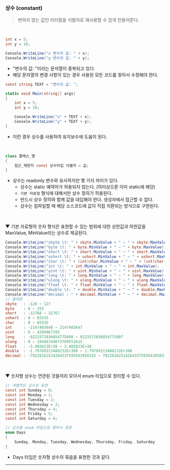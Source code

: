 ### 상수 (constant)
> 변하지 않는 값인 리터럴을 식별자로 재사용할 수 있게 만들어준다.
<br>

```csharp
int x = 5;
int y = 10;

Console.WriteLine("x 변수의 값: " + x);
Console.WriteLine("y 변수의 값: " + y);
```
- "변수의 값: "이라는 문자열이 중복되고 있다.
- 해당 문자열의 변경 사항이 있는 경우 사용된 모든 코드를 찾아서 수정해야 한다.
```csharp
const string TEXT = "변수의 값: ";

static void Main(string[] args)
{
    int x = 5;
    int y = 10;

    Console.WriteLine("x" + TEXT + x);
    Console.WriteLine("y" + TEXT + y);
}
```
- 이런 경우 상수를 사용하여 유지보수에 도움이 된다.
<br>

```csharp
class 클래스_명
{
    접근_제한자 const 상수타입 식별자 = 값;
}
```
- 상수는 readonly 변수와 유사하지만 몇 가지 차이가 있다.
    - 상수는 static 예약어가 허용되지 않는다. (의미상으론 이미 static에 해당)
    - `기본 자료형` 형식에 대해서만 상수 정의가 허용된다.
    - 반드시 상수 정의와 함께 값을 대입해야 한다. 생성자에서 접근할 수 없다.
    - 상수는 컴파일할 때 해당 소스코드에 값이 직접 치환되는 방식으로 구현된다.
<br>

▼ 기본 자료형의 숫자 형식은 표현할 수 있는 범위에 대한 상한값과 하한값을 MaxValue, MinValue라는 상수로 제공된다.
```csharp
Console.WriteLine("sbyte \t: " + sbyte.MinValue + " ~ " + sbyte.MaxValue);
Console.WriteLine("byte \t: " + byte.MinValue + " ~ " + byte.MaxValue);
Console.WriteLine("short \t: " + short.MinValue + " ~ " + short.MaxValue);
Console.WriteLine("ushort \t: " + ushort.MinValue + " ~ " + ushort.MaxValue);
Console.WriteLine("char \t: " + (int)char.MinValue + " ~ " + (int)char.MaxValue);
Console.WriteLine("int \t: " + int.MinValue + " ~ " + int.MaxValue);
Console.WriteLine("uint \t: " + uint.MinValue + " ~ " + uint.MaxValue);
Console.WriteLine("long \t: " + long.MinValue + " ~ " + long.MaxValue);
Console.WriteLine("ulong \t: " + ulong.MinValue + " ~ " + ulong.MaxValue);
Console.WriteLine("float \t: " + float.MinValue + " ~ " + float.MaxValue);
Console.WriteLine("double \t: " + double.MinValue + " ~ " + double.MaxValue);
Console.WriteLine("decimal : " + decimal.MinValue + " ~ " + decimal.MaxValue);
// 출력문
sbyte   : -128 ~ 127
byte    : 0 ~ 255
short   : -32768 ~ 32767
ushort  : 0 ~ 65535
char    : 0 ~ 65535
int     : -2147483648 ~ 2147483647
uint    : 0 ~ 4294967295
long    : -9223372036854775808 ~ 9223372036854775807
ulong   : 0 ~ 18446744073709551615
float   : -3.402823E+38 ~ 3.402823E+38
double  : -1.79769313486232E+308 ~ 1.79769313486232E+308
decimal : -79228162514264337593543950335 ~ 79228162514264337593543950335
```
<br>

▼ 숫자형 상수는 연관된 것들끼리 모아서 enum 타입으로 정리할 수 있다.
```csharp
// 개별적인 상수로 표현
const int Sunday = 0;
const int Monday = 1;
const int Tuesday = 2;
const int Wednesday = 3;
const int Thursday = 4;
const int Friday = 5;
const int Saturday = 6;

// 상수를 enum 타입으로 묶어서 표현
enum Days
{
    Sunday, Monday, Tuesday, Wednesday, Thursday, Friday, Saturday
}
```
- Days 타입은 숫자형 상수의 묶음을 표현한 것과 같다.

****
<br>
